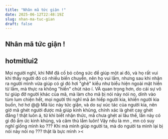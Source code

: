 ```yaml
---
title: "Nhân mã tức giận !"
date: 2025-06-12T22:48:19Z
slug: nhan-ma-tuc-gian
draft: false
---
```


## Nhân mã tức giận !

## hotmitlui2

Mọi người nghĩ, khi NM đã cố bỏ công sức để giúp một ai đó, và họ rất vui khi thấy người đó có nhiều biến chuyển, nên họ vui lắm, nhưng sau khi nhận ra người mình vừa giúp có gì đó hơi "ghê" kiểu như biểu hiện ngoài mặt hiền từ lắm, mà thực ra không "hiền" chút nào í. VÀ quan trọng hơn, do cái sự vô tư giúp đỡ người khác của mã, mà làm cho mã bị nói này nói nọ, dính vào tùm lum chiện hết, mọi người thì nghĩ mã ăn hiếp người kia, khiến người kia buồn, hơ hơ @@
Mã lúc này tức giận, và do sự xúc tác của người kia, nên giờ mã ghét người được mã giúp kinh khủng, chính xác là ghét cay ghét đắng ! thật luôn á, từ khi biết nhận thức, mã chưa ghét ai lâu thế, lần này có gì đó ấm ức kinh khủng, và căm thù lắm luôn!
Vậy nếu là mn , mn có suy nghĩ giống mình ko ??? Khi mà mình giúp người ta, mà do người ta mình lại bị nói này nói nọ ??? thật là bực mình ><